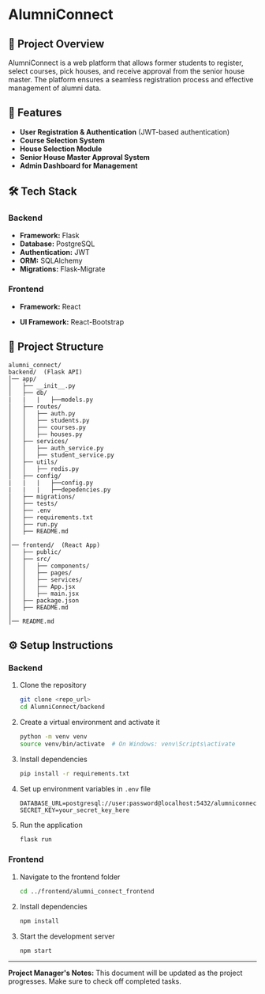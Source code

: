 # AlumniConnect

## 📌 Project Overview

AlumniConnect is a web platform that allows former students to register, select courses, pick houses, and receive approval from the senior house master. The platform ensures a seamless registration process and effective management of alumni data.

## 🚀 Features

- **User Registration & Authentication** (JWT-based authentication)
- **Course Selection System**
- **House Selection Module**
- **Senior House Master Approval System**
- **Admin Dashboard for Management**

## 🛠️ Tech Stack

### Backend

- **Framework:** Flask
- **Database:** PostgreSQL
- **Authentication:** JWT
- **ORM:** SQLAlchemy
- **Migrations:** Flask-Migrate

### Frontend

- **Framework:** React

- **UI Framework:** React-Bootstrap&#x20;

## 📂 Project Structure

```
alumni_connect/
backend/  (Flask API)
│── app/
│   ├── __init__.py
│   ├── db/
|   |   |   ├──models.py
│   ├── routes/
│   │   ├── auth.py
│   │   ├── students.py
│   │   ├── courses.py
│   │   ├── houses.py
│   ├── services/
│   │   ├── auth_service.py
│   │   ├── student_service.py
│   ├── utils/
│   │   ├── redis.py
│   ├── config/
|   |   |   ├──config.py
|   |   |   ├──depedencies.py
│   ├── migrations/
│   ├── tests/
│   ├── .env
│   ├── requirements.txt
│   ├── run.py
│   ├── README.md
│
│── frontend/  (React App)
│   ├── public/
│   ├── src/
│   │   ├── components/
│   │   ├── pages/
│   │   ├── services/
│   │   ├── App.jsx
│   │   ├── main.jsx
│   ├── package.json
│   ├── README.md
│
│── README.md
```

## ⚙️ Setup Instructions

### Backend

1. Clone the repository
   ```sh
   git clone <repo_url>
   cd AlumniConnect/backend
   ```
2. Create a virtual environment and activate it
   ```sh
   python -m venv venv
   source venv/bin/activate  # On Windows: venv\Scripts\activate
   ```
3. Install dependencies
   ```sh
   pip install -r requirements.txt
   ```
4. Set up environment variables in `.env` file
   ```env
   DATABASE_URL=postgresql://user:password@localhost:5432/alumniconnect
   SECRET_KEY=your_secret_key_here
   ```
5. Run the application
   ```sh
   flask run
   ```

### Frontend

1. Navigate to the frontend folder
   ```sh
   cd ../frontend/alumni_connect_frontend
   ```
2. Install dependencies
   ```sh
   npm install
   ```
3. Start the development server
   ```sh
   npm start
   ```

---

**Project Manager's Notes:** This document will be updated as the project progresses. Make sure to check off completed tasks.

